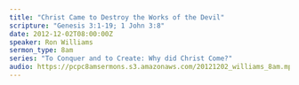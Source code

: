 ```yaml
---
title: "Christ Came to Destroy the Works of the Devil"
scripture: "Genesis 3:1-19; 1 John 3:8"
date: 2012-12-02T08:00:00Z
speaker: Ron Williams
sermon_type: 8am
series: "To Conquer and to Create: Why did Christ Come?"
audio: https://pcpc8amsermons.s3.amazonaws.com/20121202_williams_8am.mp3 
---
```



